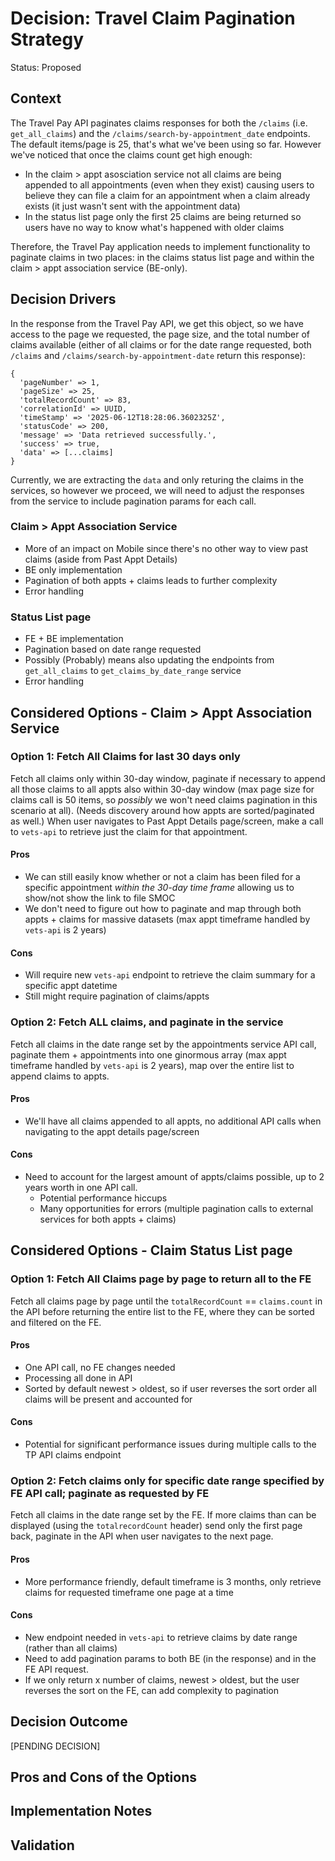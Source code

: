 # Decision: Travel Claim Pagination Strategy

Status: Proposed

## Context

The Travel Pay API paginates claims responses for both the `/claims` (i.e. `get_all_claims`) and the `/claims/search-by-appointment_date` endpoints. The default items/page is 25, that's what we've been using so far. However we've noticed that once the claims count get high enough: 
- In the claim > appt asosciation service not all claims are being appended to all appointments (even when they exist) causing users to believe they can file a claim for an appointment when a claim already exists (it just wasn't sent with the appointment data)
- In the status list page only the first 25 claims are being returned so users have no way to know what's happened with older claims

Therefore, the Travel Pay application needs to implement functionality to paginate claims in two places: in the claims status list page and within the claim > appt association service (BE-only).

## Decision Drivers

In the response from the Travel Pay API, we get this object, so we have access to the page we requested, the page size, and the total number of claims available (either of all claims or for the date range requested, both `/claims` and `/claims/search-by-appointment-date` return this response):

```
{
  'pageNumber' => 1,
  'pageSize' => 25,
  'totalRecordCount' => 83,
  'correlationId' => UUID,
  'timeStamp' => '2025-06-12T18:28:06.3602325Z',
  'statusCode' => 200,
  'message' => 'Data retrieved successfully.',
  'success' => true,
  'data' => [...claims]
}
```

Currently, we are extracting the `data` and only returing the claims in the services, so however we proceed, we will need to adjust the responses from the service to include pagination params for each call.

### Claim > Appt Association Service

* More of an impact on Mobile since there's no other way to view past claims (aside from Past Appt Details)
* BE only implementation
* Pagination of both appts + claims leads to further complexity
* Error handling

### Status List page

* FE + BE implementation
* Pagination based on date range requested
* Possibly (Probably) means also updating the endpoints from `get_all_claims` to `get_claims_by_date_range` service
* Error handling

## Considered Options - Claim > Appt Association Service

### Option 1: Fetch All Claims for last 30 days only

Fetch all claims only within 30-day window, paginate if necessary to append all those claims to all appts also within 30-day window (max page size for claims call is 50 items, so _possibly_ we won't need claims pagination in this scenario at all). (Needs discovery around how appts are sorted/paginated as well.) When user navigates to Past Appt Details page/screen, make a call to `vets-api` to retrieve just the claim for that appointment.

#### Pros
- We can still easily know whether or not a claim has been filed for a specific appointment _within the 30-day time frame_ allowing us to show/not show the link to file SMOC
- We don't need to figure out how to paginate and map through both appts + claims for massive datasets (max appt timeframe handled by `vets-api` is 2 years)

#### Cons
- Will require new `vets-api` endpoint to retrieve the claim summary for a specific appt datetime
- Still might require pagination of claims/appts

### Option 2: Fetch ALL claims, and paginate in the service

Fetch all claims in the date range set by the appointments service API call, paginate them + appointments into one ginormous array (max appt timeframe handled by `vets-api` is 2 years), map over the entire list to append claims to appts.

#### Pros
- We'll have all claims appended to all appts, no additional API calls when navigating to the appt details page/screen

#### Cons
- Need to account for the largest amount of appts/claims possible, up to 2 years worth in one API call.
  - Potential performance hiccups
  - Many opportunities for errors (multiple pagination calls to external services for both appts + claims)

## Considered Options - Claim Status List page

### Option 1: Fetch All Claims page by page to return all to the FE

Fetch all claims page by page until the `totalRecordCount` == `claims.count` in the API before returning the entire list to the FE, where they can be sorted and filtered on the FE.

#### Pros
- One API call, no FE changes needed
- Processing all done in API
- Sorted by default newest > oldest, so if user reverses the sort order all claims will be present and accounted for

#### Cons
- Potential for significant performance issues during multiple calls to the TP API claims endpoint

### Option 2: Fetch claims only for specific date range specified by FE API call; paginate as requested by FE

Fetch all claims in the date range set by the FE. If more claims than can be displayed (using the `totalrecordCount` header) send only the first page back, paginate in the API when user navigates to the next page.

#### Pros
- More performance friendly, default timeframe is 3 months, only retrieve claims for requested timeframe one page at a time

#### Cons
- New endpoint needed in `vets-api` to retrieve claims by date range (rather than all claims)
- Need to add pagination params to both BE (in the response) and in the FE API request.
- If we only return x number of claims, newest > oldest, but the user reverses the sort on the FE, can add complexity to pagination


## Decision Outcome

[PENDING DECISION]

## Pros and Cons of the Options


## Implementation Notes


## Validation


